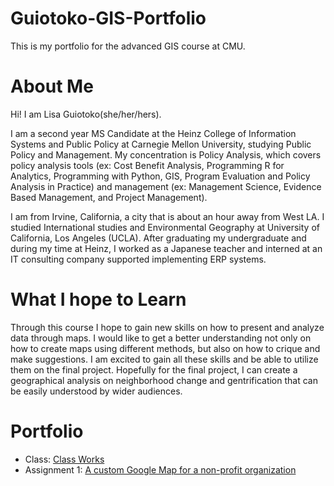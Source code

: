 # Guiotoko-GIS-Portfolio
This is my portfolio for the advanced GIS course at CMU. 

# About Me
Hi! I am Lisa Guiotoko(she/her/hers). 

I am a second year MS Candidate at the Heinz College of Information Systems and Public Policy at Carnegie Mellon University, studying Public Policy and Management. My concentration is Policy Analysis, which covers policy analysis tools (ex: Cost Benefit Analysis, Programming R for Analytics, Programming with Python, GIS, Program Evaluation and Policy Analysis in Practice) and management (ex: Management Science, Evidence Based Management, and Project Management).

I am from Irvine, California, a city that is about an hour away from West LA. I studied International studies and Environmental Geography at University of California, Los Angeles (UCLA). After graduating my undergraduate and during my time at Heinz, I worked as a Japanese teacher and interned at an IT consulting company supported implementing ERP systems. 

# What I hope to Learn
Through this course I hope to gain new skills on how to present and analyze data through maps. I would like to get a better understanding not only on how to create maps using different methods, but also on how to crique and make suggestions. I am excited to gain all these skills and be able to utilize them on the final project. Hopefully for the final project, I can create a geographical analysis on neighborhood change and gentrification that can be easily understood by wider audiences. 

# Portfolio 
- Class: [Class Works](ClassTutorials.md)
- Assignment 1: [A custom Google Map for a non-profit organization](HCV-custom-google-map.md)
